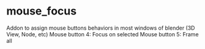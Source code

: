 # mouse_focus
Addon to assign mouse buttons behaviors in most windows of blender (3D View, Node, etc)
Mouse button 4: Focus on selected
Mouse button 5: Frame all